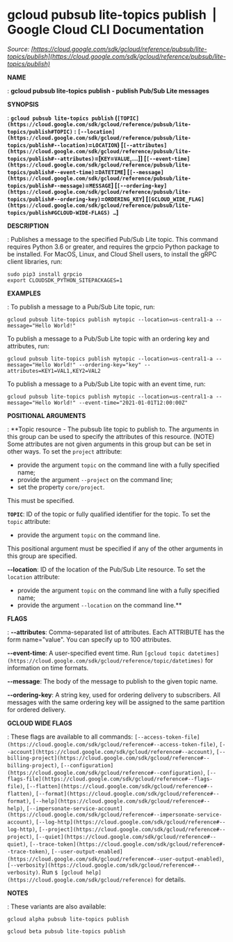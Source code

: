 # gcloud pubsub lite-topics publish  |  Google Cloud CLI Documentation

*Source: [https://cloud.google.com/sdk/gcloud/reference/pubsub/lite-topics/publish](https://cloud.google.com/sdk/gcloud/reference/pubsub/lite-topics/publish)*

**NAME**

: **gcloud pubsub lite-topics publish - publish Pub/Sub Lite messages**

**SYNOPSIS**

: **`gcloud pubsub lite-topics publish` (`[TOPIC](https://cloud.google.com/sdk/gcloud/reference/pubsub/lite-topics/publish#TOPIC)` : `[--location](https://cloud.google.com/sdk/gcloud/reference/pubsub/lite-topics/publish#--location)`=`LOCATION`) [`[--attributes](https://cloud.google.com/sdk/gcloud/reference/pubsub/lite-topics/publish#--attributes)`=[`KEY`=`VALUE`,…]] [`[--event-time](https://cloud.google.com/sdk/gcloud/reference/pubsub/lite-topics/publish#--event-time)`=`DATETIME`] [`[--message](https://cloud.google.com/sdk/gcloud/reference/pubsub/lite-topics/publish#--message)`=`MESSAGE`] [`[--ordering-key](https://cloud.google.com/sdk/gcloud/reference/pubsub/lite-topics/publish#--ordering-key)`=`ORDERING_KEY`] [`[GCLOUD_WIDE_FLAG](https://cloud.google.com/sdk/gcloud/reference/pubsub/lite-topics/publish#GCLOUD-WIDE-FLAGS) …`]**

**DESCRIPTION**

: Publishes a message to the specified Pub/Sub Lite topic. This command requires
Python 3.6 or greater, and requires the grpcio Python package to be installed.
For MacOS, Linux, and Cloud Shell users, to install the gRPC client libraries,
run:

```
sudo pip3 install grpcio
export CLOUDSDK_PYTHON_SITEPACKAGES=1
```

**EXAMPLES**

: To publish a message to a Pub/Sub Lite topic, run:

```
gcloud pubsub lite-topics publish mytopic --location=us-central1-a --message="Hello World!"
```

To publish a message to a Pub/Sub Lite topic with an ordering key and
attributes, run:

```
gcloud pubsub lite-topics publish mytopic --location=us-central1-a --message="Hello World!" --ordering-key="key" --attributes=KEY1=VAL1,KEY2=VAL2
```

To publish a message to a Pub/Sub Lite topic with an event time, run:

```
gcloud pubsub lite-topics publish mytopic --location=us-central1-a --message="Hello World!" --event-time="2021-01-01T12:00:00Z"
```

**POSITIONAL ARGUMENTS**

: **Topic resource - The pubsub lite topic to publish to. The arguments in this
group can be used to specify the attributes of this resource. (NOTE) Some
attributes are not given arguments in this group but can be set in other ways.
To set the `project` attribute:

- provide the argument `topic` on the command line with a fully
specified name;
- provide the argument `--project` on the command line;
- set the property `core/project`.

This must be specified.

**`TOPIC`**:
ID of the topic or fully qualified identifier for the topic.
To set the `topic` attribute:

- provide the argument `topic` on the command line.

This positional argument must be specified if any of the other arguments in this
group are specified.

**--location**:
ID of the location of the Pub/Sub Lite resource.
To set the `location` attribute:

- provide the argument `topic` on the command line with a fully
specified name;
- provide the argument `--location` on the command line.**

**FLAGS**

: **--attributes**:
Comma-separated list of attributes. Each ATTRIBUTE has the form name="value".
You can specify up to 100 attributes.

**--event-time**:
A user-specified event time. Run `[gcloud topic datetimes](https://cloud.google.com/sdk/gcloud/reference/topic/datetimes)`
for information on time formats.

**--message**:
The body of the message to publish to the given topic name.

**--ordering-key**:
A string key, used for ordering delivery to subscribers. All messages with the
same ordering key will be assigned to the same partition for ordered delivery.

**GCLOUD WIDE FLAGS**

: These flags are available to all commands: `[--access-token-file](https://cloud.google.com/sdk/gcloud/reference#--access-token-file)`,
`[--account](https://cloud.google.com/sdk/gcloud/reference#--account)`, `[--billing-project](https://cloud.google.com/sdk/gcloud/reference#--billing-project)`,
`[--configuration](https://cloud.google.com/sdk/gcloud/reference#--configuration)`,
`[--flags-file](https://cloud.google.com/sdk/gcloud/reference#--flags-file)`,
`[--flatten](https://cloud.google.com/sdk/gcloud/reference#--flatten)`, `[--format](https://cloud.google.com/sdk/gcloud/reference#--format)`, `[--help](https://cloud.google.com/sdk/gcloud/reference#--help)`, `[--impersonate-service-account](https://cloud.google.com/sdk/gcloud/reference#--impersonate-service-account)`,
`[--log-http](https://cloud.google.com/sdk/gcloud/reference#--log-http)`,
`[--project](https://cloud.google.com/sdk/gcloud/reference#--project)`, `[--quiet](https://cloud.google.com/sdk/gcloud/reference#--quiet)`, `[--trace-token](https://cloud.google.com/sdk/gcloud/reference#--trace-token)`, `[--user-output-enabled](https://cloud.google.com/sdk/gcloud/reference#--user-output-enabled)`,
`[--verbosity](https://cloud.google.com/sdk/gcloud/reference#--verbosity)`.
Run `$ [gcloud help](https://cloud.google.com/sdk/gcloud/reference)` for details.

**NOTES**

: These variants are also available:

```
gcloud alpha pubsub lite-topics publish
```

```
gcloud beta pubsub lite-topics publish
```